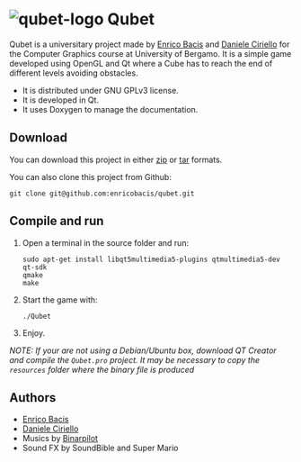 # ![qubet-logo](https://raw.githubusercontent.com/enricobacis/qubet/master/resources/qubet%20small.png)    Qubet

Qubet is a universitary project made by [Enrico Bacis](https://github.com/enricobacis) and [Daniele Ciriello](https://github.com/danieleciriello) for the Computer Graphics course at University of Bergamo. It is a simple game developed using OpenGL and Qt where a Cube has to reach the end of different levels avoiding obstacles.

* It is distributed under GNU GPLv3 license.
* It is developed in Qt.
* It uses Doxygen to manage the documentation.

## Download

You can download this project in either [zip](https://github.com/enricobacis/qubet/zipball/master) or [tar](https://github.com/enricobacis/qubet/tarball/master) formats.

You can also clone this project from Github:

    git clone git@github.com:enricobacis/qubet.git 

## Compile and run

 1. Open a terminal in the source folder and run:

        sudo apt-get install libqt5multimedia5-plugins qtmultimedia5-dev qt-sdk
        qmake
        make 

 2. Start the game with:

        ./Qubet 

 3. Enjoy.

*NOTE: If your are not using a Debian/Ubuntu box, download QT Creator and compile the `Qubet.pro` project. It may be necessary to copy the `resources` folder where the binary file is produced*

## Authors

* [Enrico Bacis](https://github.com/enricobacis)
* [Daniele Ciriello](https://github.com/danieleciriello)
* Musics by [Binarpilot](http://binaerpilot.no/)
* Sound FX by SoundBible and Super Mario

